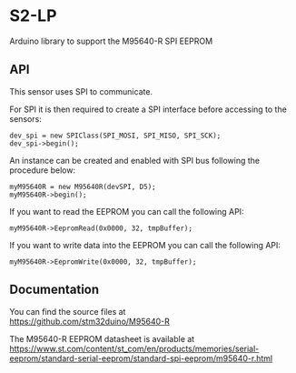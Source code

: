 # S2-LP
Arduino library to support the M95640-R SPI EEPROM

## API

This sensor uses SPI to communicate.

For SPI it is then required to create a SPI interface before accessing to the sensors:  

    dev_spi = new SPIClass(SPI_MOSI, SPI_MISO, SPI_SCK);  
    dev_spi->begin();

An instance can be created and enabled with SPI bus following the procedure below:  

    myM95640R = new M95640R(devSPI, D5);
    myM95640R->begin();

If you want to read the EEPROM you can call the following API:

    myM95640R->EepromRead(0x0000, 32, tmpBuffer);

If you want to write data into the EEPROM you can call the following API:

    myM95640R->EepromWrite(0x0000, 32, tmpBuffer);

## Documentation

You can find the source files at  
https://github.com/stm32duino/M95640-R

The M95640-R EEPROM datasheet is available at  
https://www.st.com/content/st_com/en/products/memories/serial-eeprom/standard-serial-eeprom/standard-spi-eeprom/m95640-r.html
